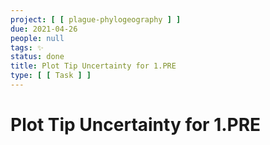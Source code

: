 ```yaml
---
project: [ [ plague-phylogeography ] ]
due: 2021-04-26
people: null
tags: ✨
status: done
title: Plot Tip Uncertainty for 1.PRE
type: [ [ Task ] ]
---
```


# Plot Tip Uncertainty for 1.PRE
